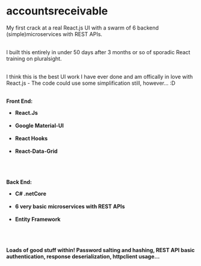 # accountsreceivable

My first crack at a real React.js UI with a swarm of 6 backend (simple)microservices with REST APIs. <br/><br/>

I built this entirely in under 50 days after 3 months or so of sporadic React training on pluralsight. <br/><br/>

I think this is the best UI work I have ever done and am offically in love with React.js - The code could use some simplification still, however... :D<br/><br/>

<b>Front End:<b><br/>
  <ul>
    <li>React.Js</li> <br/>
    <li>Google Material-UI</li><br/>
    <li>React Hooks</li><br/>
    <li>React-Data-Grid</li><br/>
  </ul>
  <br/><br/>
<b>Back End:</b><br/>
  <ul>
  <li>C# .netCore </li><br/>
  <li>6 very basic microservices with REST APIs</li><br/>
  <li>Entity Framework</li><br/>
  </ul>
  <br/><br/>
Loads of good stuff within! Password salting and hashing, REST API basic authentication, response deserialization, httpclient usage...<br/>
